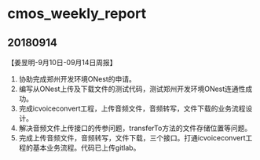 # cmos_weekly_report

## 20180914

【姜昱明-9月10日-09月14日周报】
1. 协助完成郑州开发环境ONest的申请。
2. 编写从ONest上传及下载文件的测试代码，测试郑州开发环境ONest连通性成功。
3. 完成icvoiceconvert工程，上传音频文件，音频转写，文件下载的业务流程设计。
4. 解决音频文件上传接口的传参问题，transferTo方法的文件存储位置等问题。
5. 完成上传音频文件，音频转写，文件下载，三个接口。打通icvoiceconvert工程的基本业务流程。代码已上传gitlab。
